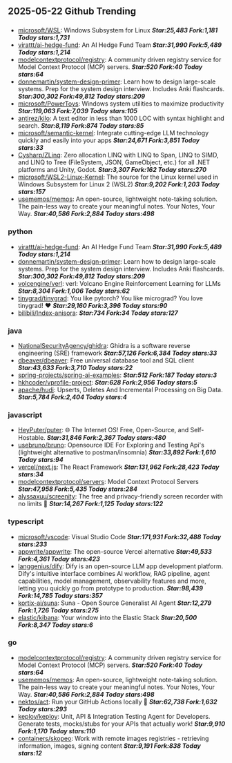## 2025-05-22 Github Trending

### 
* [microsoft/WSL](https://github.com/microsoft/WSL): Windows Subsystem for Linux ***Star:25,483 Fork:1,181 Today stars:1,731***
* [virattt/ai-hedge-fund](https://github.com/virattt/ai-hedge-fund): An AI Hedge Fund Team ***Star:31,990 Fork:5,489 Today stars:1,214***
* [modelcontextprotocol/registry](https://github.com/modelcontextprotocol/registry): A community driven registry service for Model Context Protocol (MCP) servers. ***Star:520 Fork:40 Today stars:64***
* [donnemartin/system-design-primer](https://github.com/donnemartin/system-design-primer): Learn how to design large-scale systems. Prep for the system design interview. Includes Anki flashcards. ***Star:300,302 Fork:49,812 Today stars:209***
* [microsoft/PowerToys](https://github.com/microsoft/PowerToys): Windows system utilities to maximize productivity ***Star:119,063 Fork:7,039 Today stars:105***
* [antirez/kilo](https://github.com/antirez/kilo): A text editor in less than 1000 LOC with syntax highlight and search. ***Star:8,119 Fork:874 Today stars:85***
* [microsoft/semantic-kernel](https://github.com/microsoft/semantic-kernel): Integrate cutting-edge LLM technology quickly and easily into your apps ***Star:24,671 Fork:3,851 Today stars:33***
* [Cysharp/ZLinq](https://github.com/Cysharp/ZLinq): Zero allocation LINQ with LINQ to Span, LINQ to SIMD, and LINQ to Tree (FileSystem, JSON, GameObject, etc.) for all .NET platforms and Unity, Godot. ***Star:3,307 Fork:162 Today stars:270***
* [microsoft/WSL2-Linux-Kernel](https://github.com/microsoft/WSL2-Linux-Kernel): The source for the Linux kernel used in Windows Subsystem for Linux 2 (WSL2) ***Star:9,202 Fork:1,203 Today stars:157***
* [usememos/memos](https://github.com/usememos/memos): An open-source, lightweight note-taking solution. The pain-less way to create your meaningful notes. Your Notes, Your Way. ***Star:40,586 Fork:2,884 Today stars:498***

### python
* [virattt/ai-hedge-fund](https://github.com/virattt/ai-hedge-fund): An AI Hedge Fund Team ***Star:31,990 Fork:5,489 Today stars:1,214***
* [donnemartin/system-design-primer](https://github.com/donnemartin/system-design-primer): Learn how to design large-scale systems. Prep for the system design interview. Includes Anki flashcards. ***Star:300,302 Fork:49,812 Today stars:209***
* [volcengine/verl](https://github.com/volcengine/verl): verl: Volcano Engine Reinforcement Learning for LLMs ***Star:8,304 Fork:1,006 Today stars:62***
* [tinygrad/tinygrad](https://github.com/tinygrad/tinygrad): You like pytorch? You like micrograd? You love tinygrad! ❤️ ***Star:29,160 Fork:3,396 Today stars:90***
* [bilibili/Index-anisora](https://github.com/bilibili/Index-anisora):  ***Star:734 Fork:34 Today stars:127***

### java
* [NationalSecurityAgency/ghidra](https://github.com/NationalSecurityAgency/ghidra): Ghidra is a software reverse engineering (SRE) framework ***Star:57,126 Fork:6,384 Today stars:33***
* [dbeaver/dbeaver](https://github.com/dbeaver/dbeaver): Free universal database tool and SQL client ***Star:43,633 Fork:3,710 Today stars:22***
* [spring-projects/spring-ai-examples](https://github.com/spring-projects/spring-ai-examples):  ***Star:512 Fork:187 Today stars:3***
* [hkhcoder/vprofile-project](https://github.com/hkhcoder/vprofile-project):  ***Star:628 Fork:2,956 Today stars:5***
* [apache/hudi](https://github.com/apache/hudi): Upserts, Deletes And Incremental Processing on Big Data. ***Star:5,784 Fork:2,404 Today stars:4***

### javascript
* [HeyPuter/puter](https://github.com/HeyPuter/puter): 🌐 The Internet OS! Free, Open-Source, and Self-Hostable. ***Star:31,846 Fork:2,367 Today stars:480***
* [usebruno/bruno](https://github.com/usebruno/bruno): Opensource IDE For Exploring and Testing Api's (lightweight alternative to postman/insomnia) ***Star:33,892 Fork:1,610 Today stars:94***
* [vercel/next.js](https://github.com/vercel/next.js): The React Framework ***Star:131,962 Fork:28,423 Today stars:34***
* [modelcontextprotocol/servers](https://github.com/modelcontextprotocol/servers): Model Context Protocol Servers ***Star:47,958 Fork:5,435 Today stars:284***
* [alyssaxuu/screenity](https://github.com/alyssaxuu/screenity): The free and privacy-friendly screen recorder with no limits 🎥 ***Star:14,267 Fork:1,125 Today stars:122***

### typescript
* [microsoft/vscode](https://github.com/microsoft/vscode): Visual Studio Code ***Star:171,931 Fork:32,488 Today stars:233***
* [appwrite/appwrite](https://github.com/appwrite/appwrite): The open-source Vercel alternative ***Star:49,533 Fork:4,361 Today stars:423***
* [langgenius/dify](https://github.com/langgenius/dify): Dify is an open-source LLM app development platform. Dify's intuitive interface combines AI workflow, RAG pipeline, agent capabilities, model management, observability features and more, letting you quickly go from prototype to production. ***Star:98,439 Fork:14,785 Today stars:357***
* [kortix-ai/suna](https://github.com/kortix-ai/suna): Suna - Open Source Generalist AI Agent ***Star:12,279 Fork:1,726 Today stars:275***
* [elastic/kibana](https://github.com/elastic/kibana): Your window into the Elastic Stack ***Star:20,500 Fork:8,347 Today stars:6***

### go
* [modelcontextprotocol/registry](https://github.com/modelcontextprotocol/registry): A community driven registry service for Model Context Protocol (MCP) servers. ***Star:520 Fork:40 Today stars:64***
* [usememos/memos](https://github.com/usememos/memos): An open-source, lightweight note-taking solution. The pain-less way to create your meaningful notes. Your Notes, Your Way. ***Star:40,586 Fork:2,884 Today stars:498***
* [nektos/act](https://github.com/nektos/act): Run your GitHub Actions locally 🚀 ***Star:62,738 Fork:1,632 Today stars:293***
* [keploy/keploy](https://github.com/keploy/keploy): Unit, API & Integration Testing Agent for Developers. Generate tests, mocks/stubs for your APIs that actually work! ***Star:9,910 Fork:1,170 Today stars:110***
* [containers/skopeo](https://github.com/containers/skopeo): Work with remote images registries - retrieving information, images, signing content ***Star:9,191 Fork:838 Today stars:12***
